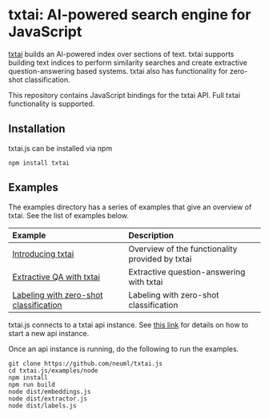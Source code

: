 # txtai: AI-powered search engine for JavaScript

[txtai](https://github.com/neuml/txtai) builds an AI-powered index over sections of text. txtai supports building text indices to perform similarity searches and create extractive question-answering based systems. txtai also has functionality for zero-shot classification.

This repository contains JavaScript bindings for the txtai API. Full txtai functionality is supported.

## Installation
txtai.js can be installed via npm

    npm install txtai

## Examples
The examples directory has a series of examples that give an overview of txtai. See the list of examples below.

| Example     |      Description      |
|:----------|:-------------|
| [Introducing txtai](https://github.com/neuml/txtai.js/blob/master/examples/node/src/embeddings.js) | Overview of the functionality provided by txtai |
| [Extractive QA with txtai](https://github.com/neuml/txtai.js/blob/master/examples/node/src/extractor.js) | Extractive question-answering with txtai |
| [Labeling with zero-shot classification](https://github.com/neuml/txtai.js/blob/master/examples/node/src/labels.js) | Labeling with zero-shot classification |

txtai.js connects to a txtai api instance. See [this link](https://github.com/neuml/txtai#api) for details on how to start a new api instance.

Once an api instance is running, do the following to run the examples.

```
git clone https://github.com/neuml/txtai.js
cd txtai.js/examples/node
npm install
npm run build
node dist/embeddings.js
node dist/extractor.js
node dist/labels.js
```

